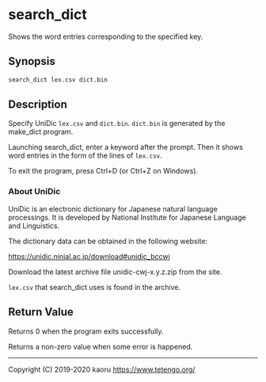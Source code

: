 search_dict
===========

Shows the word entries corresponding to the specified key.

Synopsis
--------

```sh
search_dict lex.csv dict.bin
```

Description
-----------

Specify UniDic `lex.csv` and `dict.bin`.
`dict.bin` is generated by the make_dict program.

Launching search_dict, enter a keyword after the prompt.
Then it shows word entries in the form of the lines of `lex.csv`.

To exit the program, press Ctrl+D (or Ctrl+Z on Windows).

### About UniDic

UniDic is an electronic dictionary for Japanese natural language processings.
It is developed by National Institute for Japanese Language and Linguistics.

The dictionary data can be obtained in the following website:

https://unidic.ninjal.ac.jp/download#unidic_bccwj

Download the latest archive file unidic-cwj-x.y.z.zip from the site.

`lex.csv` that search_dict uses is found in the archive.

Return Value
------------

Returns 0 when the program exits successfully.

Returns a non-zero value when some error is happened.

---

Copyright (C) 2019-2020 kaoru  https://www.tetengo.org/

